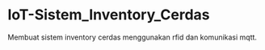 # IoT-Sistem_Inventory_Cerdas
Membuat sistem inventory cerdas menggunakan rfid dan komunikasi mqtt.

